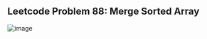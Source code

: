 ## Leetcode Problem 88: Merge Sorted Array
![image](https://github.com/Gobinda-A/Leetcode_100_DSA_Challenge/assets/75726641/9d71b2ad-9e5e-459d-9f79-8cd810e7cd40)
